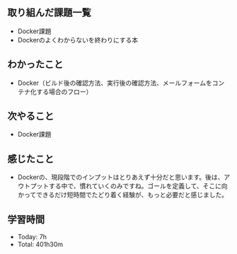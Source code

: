 ## 取り組んだ課題一覧
- Docker課題
- Dockerのよくわからないを終わりにする本
## わかったこと
- Docker（ビルド後の確認方法、実行後の確認方法、メールフォームをコンテナ化する場合のフロー）
## 次やること
- Docker課題
## 感じたこと
- Dockerの、現段階でのインプットはとりあえず十分だと思います。後は、アウトプットする中で、慣れていくのみですね。ゴールを定義して、そこに向かってできるだけ短時間でたどり着く経験が、もっと必要だと感じました。
## 学習時間
- Today: 7h
- Total: 401h30m
